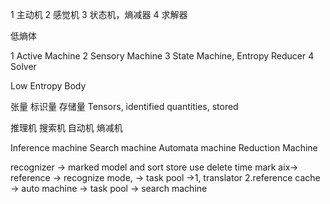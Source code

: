 1 主动机
2 感觉机
3 状态机，熵减器
4 求解器

低熵体

1 Active Machine
2 Sensory Machine
3 State Machine, Entropy Reducer
4 Solver

Low Entropy Body

张量 标识量 存储量
Tensors, identified quantities, stored

推理机 搜索机 自动机 熵减机

Inference machine
Search machine
Automata machine
Reduction Machine

recognizer -> marked model and sort store use delete time mark aix->
reference -> recognize mode, -> task pool ->1, translator 2.reference cache
-> auto machine -> task pool -> search machine 
